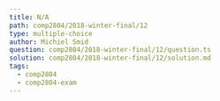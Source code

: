 ```yaml
---
title: N/A
path: comp2804/2018-winter-final/12
type: multiple-choice
author: Michiel Smid
question: comp2804/2018-winter-final/12/question.ts
solution: comp2804/2018-winter-final/12/solution.md
tags:
  - comp2804
  - comp2804-exam
---
```

